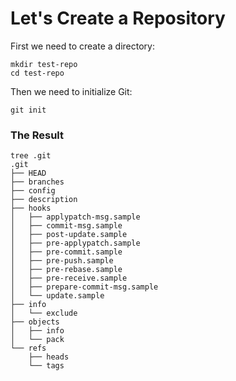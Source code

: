 # Let's Create a Repository

First we need to create a directory:

```
mkdir test-repo
cd test-repo
```

Then we need to initialize Git:

```
git init
```

### The Result 

```
tree .git
.git
├── HEAD
├── branches
├── config
├── description
├── hooks
│   ├── applypatch-msg.sample
│   ├── commit-msg.sample
│   ├── post-update.sample
│   ├── pre-applypatch.sample
│   ├── pre-commit.sample
│   ├── pre-push.sample
│   ├── pre-rebase.sample
│   ├── pre-receive.sample
│   ├── prepare-commit-msg.sample
│   └── update.sample
├── info
│   └── exclude
├── objects
│   ├── info
│   └── pack
└── refs
    ├── heads
    └── tags
```


